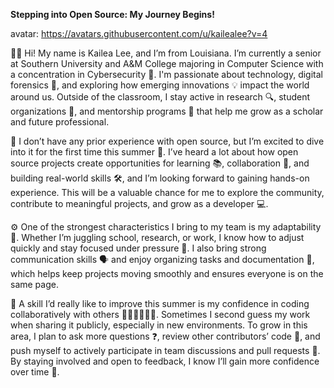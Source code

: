 ****Stepping into Open Source: My Journey Begins!****


avatar: https://avatars.githubusercontent.com/u/kailealee?v=4


👋🏽 Hi! My name is Kailea Lee, and I’m from Louisiana. I’m currently a senior at Southern University and A&M College majoring in Computer Science with a concentration in Cybersecurity 🔐. I'm passionate about technology, digital forensics 🧪, and exploring how emerging innovations 💡 impact the world around us. Outside of the classroom, I stay active in research 🔍, student organizations 🤝, and mentorship programs 🌱 that help me grow as a scholar and future professional.

🚫 I don’t have any prior experience with open source, but I’m excited to dive into it for the first time this summer 🧭. I’ve heard a lot about how open source projects create opportunities for learning 📚, collaboration 🤝, and building real-world skills 🛠️, and I’m looking forward to gaining hands-on experience. This will be a valuable chance for me to explore the community, contribute to meaningful projects, and grow as a developer 💻.

⚙️ One of the strongest characteristics I bring to my team is my adaptability 🔄. Whether I’m juggling school, research, or work, I know how to adjust quickly and stay focused under pressure 🎯. I also bring strong communication skills 🗣️ and enjoy organizing tasks and documentation 📝, which helps keep projects moving smoothly and ensures everyone is on the same page.

💬 A skill I’d really like to improve this summer is my confidence in coding collaboratively with others 👩🏽‍💻👨🏽‍💻. Sometimes I second guess my work when sharing it publicly, especially in new environments. To grow in this area, I plan to ask more questions ❓, review other contributors’ code 👀, and push myself to actively participate in team discussions and pull requests 🔄. By staying involved and open to feedback, I know I’ll gain more confidence over time 🚀.
